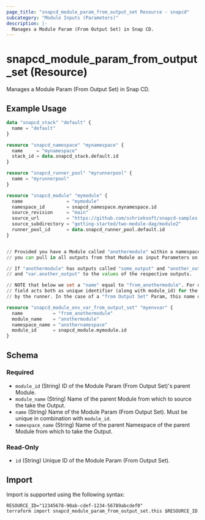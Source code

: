 ```yaml
---
page_title: "snapcd_module_param_from_output_set Resource - snapcd"
subcategory: "Module Inputs (Parameters)"
description: |-
  Manages a Module Param (From Output Set) in Snap CD.
---
```


# snapcd_module_param_from_output_set (Resource)

Manages a Module Param (From Output Set) in Snap CD.


## Example Usage

```terraform
data "snapcd_stack" "default" {
  name = "default"
}

resource "snapcd_namespace" "mynamespace" {
  name     = "mynamespace"
  stack_id = data.snapcd_stack.default.id
}

resource "snapcd_runner_pool" "myrunnerpool" {
  name = "myrunnerpool"
}

resource "snapcd_module" "mymodule" {
  name                = "mymodule"
  namespace_id        = snapcd_namespace.mynamespace.id
  source_revision     = "main"
  source_url          = "https://github.com/schrieksoft/snapcd-samples.git"
  source_subdirectory = "getting-started/two-module-dag/module2"
  runner_pool_id      = data.snapcd_runner_pool.default.id
}


// Provided you have a Module called "anothermodule" within a namespace called "anothernamespace" (within the same Stack as "mymodule"), 
// you can pull in all outputs from that Module as input Parameters on "mymodule".

// If "anothermodule" has outputs called "some_output" and "another_output", then the Runner will set the Params "var.some_output"
// and "var.another_output" to the values of the respective outputs.

// NOTE that below we set a "name" equal to "from_anothermodule". For other inputs (from Literal, from Output, from Secret etc.) the "name"
// field acts both as unique identifier (along with module_id) for the database entity, as well as determining the name the Param takes when used
// by the runner. In the case of a "from Output Set" Param, this name only acts as unique identifier and plays no further role.

resource "snapcd_module_env_var_from_output_set" "myenvvar" {
  name           = "from_anothermodule"
  module_name    = "anothermodule"
  namespace_name = "anothernamespace"
  module_id      = snapcd_module.mymodule.id
}
```

<!-- schema generated by tfplugindocs -->
## Schema

### Required

- `module_id` (String) ID of the Module Param (From Output Set)'s parent Module.
- `module_name` (String) Name of the parent Module from which to source the take the Output.
- `name` (String) Name of the Module Param (From Output Set).  Must be unique in combination with `module_id`.
- `namespace_name` (String) Name of the parent Namespace of the parent Module from which to take the Output.

### Read-Only

- `id` (String) Unique ID of the Module Param (From Output Set).

## Import

Import is supported using the following syntax:

```shell
RESOURCE_ID="12345678-90ab-cdef-1234-56789abcdef0"
terraform import snapcd_module_param_from_output_set.this $RESOURCE_ID
```
